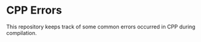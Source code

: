 # CPP Errors

This repository keeps track of some common errors occurred in CPP during compilation.
